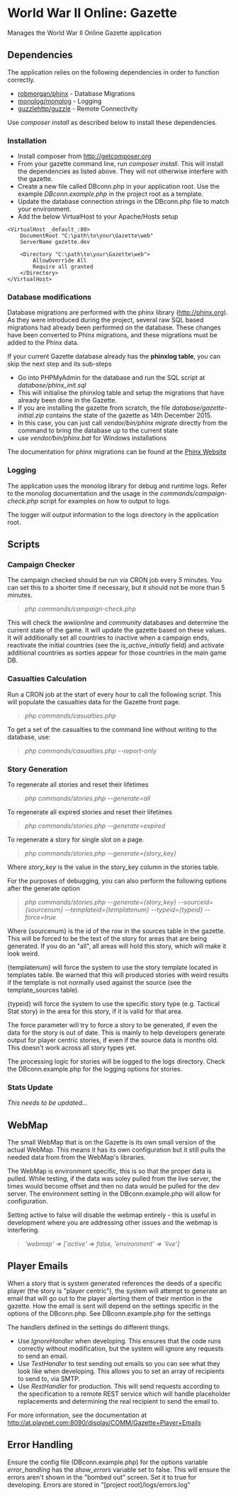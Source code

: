 # World War II Online: Gazette
Manages the World War II Online Gazette application

## Dependencies
The application relies on the following dependencies in order to function correctly.

* [robmorgan/phinx](https://github.com/robmorgan/phinx) - Database Migrations
* [monolog/monolog](https://github.com/Seldaek/monolog) - Logging
* [guzzlehttp/guzzle](https://github.com/guzzle/guzzle) - Remote Connectivity

Use *composer install* as described below to install these dependencies.

### Installation

* Install composer from http://getcomposer.org
* From your gazette command line, run *composer install*. This will install the dependencies as listed above. They will not otherwise interfere with the gazette.
* Create a new file called DBconn.php in your application root. Use the example *DBconn.example.php* in the project root as a template.
* Update the database connection strings in the DBconn.php file to match your environment.
* Add the below VirtualHost to your Apache/Hosts setup

```
<VirtualHost _default_:80>
	DocumentRoot "C:\path\to\your\Gazette\web"
	ServerName gazette.dev

	<Directory "C:\path\to\your\Gazette\web">
		AllowOverride All 
		Require all granted
	</Directory>
</VirtualHost>
```

### Database modifications
Database migrations are performed with the phinx library (http://phinx.org). As they were introduced during the project,
several raw SQL based migrations had already been performed on the database. These changes have been converted to
Phinx migrations, and these migrations must be added to the Phinx data.

If your current Gazette database already has the **phinxlog table**, you can skip the next step and its sub-steps

* Go into PHPMyAdmin for the database and run the SQL script at *database/phinx_init.sql*
 * This will initialise the phinxlog table and setup the migrations that have already been done in the Gazette.
* If you are installing the gazette from scratch, the file *database/gazette-initial.zip* contains the state of the gazette as 14th December 2015.
 * In this case, you can just call *vendor/bin/phinx migrate* directly from the command to bring the database up to the current state
  * use *vendor/bin/phinx.bat* for Windows installations

The documentation for phinx migrations can be found at the [Phinx Website](http://docs.phinx.org/en/latest/migrations.html)

### Logging
The application uses the monolog library for debug and runtime logs. Refer to the monolog documentation and the usage in the *commands/campaign-check.php* script for examples on how to output to logs.

The logger will output information to the logs directory in the application root.


## Scripts
### Campaign Checker
The campaign checked should be run via CRON job every *5* minutes. You can set this to a shorter time if necessary, but it should not be more than 5 minutes.

> *php commands/campaign-check.php*

This will check the *wwiionline* and *community* databases and determine the current state of the game. It will update the gazette based on these values. It will additionally set all countries to inactive when a campaign ends, reactivate the initial countries (see the *is_active_initially* field) and activate additional countries as sorties appear for those countries in the main game DB.

### Casualties Calculation
Run a CRON job at the start of every hour to call the following script. This will populate the casualties data for the Gazette front page.

> *php commands/casualties.php*

To get a set of the casualties to the command line without writing to the database, use:

> *php commands/casualties.php --report-only*

### Story Generation
To regenerate all stories and reset their lifetimes

> *php commands/stories.php --generate=all*

To regenerate all expired stories and reset their lifetimes

> *php commands/stories.php --generate=expired*

To regenerate a story for single slot on a page.

> *php commands/stories.php --generate={story_key}*

Where *story_key* is the value in the story_key column in the stories table.

For the purposes of debugging, you can also perform the following options after the generate option

> *php commands/stories.php --generate={story_key} --sourceid={sourcenum} --templateid={templatenum} --typeid={typeid} --force=true*

Where {sourcenum} is the id of the row in the sources table in the gazette. This will be forced to be the text of the story for areas that are being generated.
If you do an "all", all areas will hold this story, which will make it look weird.

{templatenum} will force the system to use the story template located in templates table. Be warned that this will produced stories with weird results if
the template is not normally used against the source (see the template_sources table).

{typeid} will force the system to use the specific story type (e.g. Tactical Stat story) in the area for this story, if it is valid for that area.

The force parameter will try to force a story to be generated, if even the data for the story is out of date. This is mainly to help developers generate output
for player centric stories, if even if the source data is months old. This doesn't work across all story types yet.

The processing logic for stories will be logged to the logs directory. Check the DBconn.example.php for the logging options for stories.

### Stats Update
*This needs to be updated...*

## WebMap
The small WebMap that is on the Gazette is its own small version of the actual WebMap. This means it has its own configuration but it still pulls the needed data from from the WebMap's libraries. 

The WebMap is environment specific, this is so that the proper data is pulled. While testing, if the data was soley pulled from the live server, the times would become offset and then no data would be pulled for the dev server. The environment setting in the DBconn.example.php will allow for configuration.

Setting active to false will disable the webmap entirely - this is useful in development where you are addressing other issues and the webmap is interfering.

> *'webmap' => ['active' => false, 'environment' => 'live']*

## Player Emails
When a story that is system generated references the deeds of a specific player (the story is "player centric"), the system will attempt to generate an email that will go out to the player alerting them of their mention in the gazette. How the email is sent will depend on the settings specific in the options of the DBconn.php. See DBconn.example.php for the settings

The handlers defined in the settings do different things.
- Use *IgnoreHandler* when developing. This ensures that the code runs correctly without modification, but the system will ignore any requests to send an email.
- Use *TestHandler* to test sending out emails so you can see what they look like when developing. This allows you to set an array of recipients to send to, via SMTP.
- Use *RestHandler* for production. This will send requests according to the specification to a remote REST service which will handle placeholder replacements and determining the real recipient to send the email to.

For more information, see the documentation at http://at.playnet.com:8090/display/COMM/Gazette+Player+Emails

## Error Handling
Ensure the config file (DBconn.example.php) for the options variable *error_handling* has the *show_errors* variable set to false. This will ensure the errors aren't shown in the "bombed out" screen. Set it to true for developing.
Errors are stored in "[project root]/logs/errors.log"
